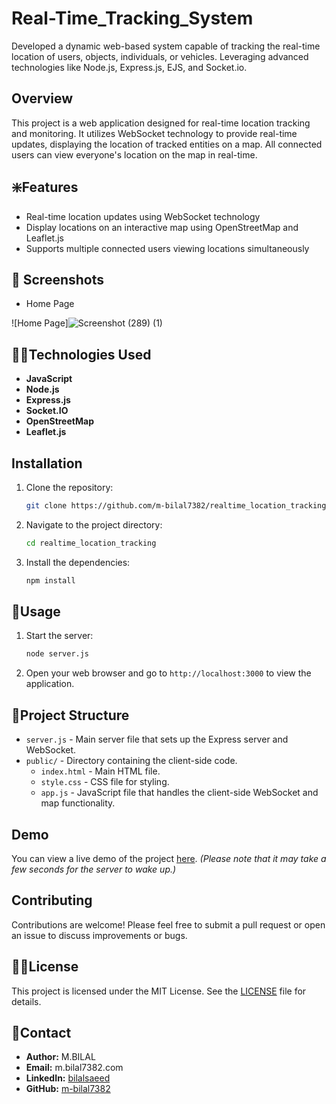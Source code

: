 # Real-Time_Tracking_System
Developed a dynamic web-based system capable of tracking the real-time location of users, objects, individuals, or vehicles. Leveraging advanced technologies like Node.js, Express.js, EJS, and Socket.io.

## Overview

This project is a web application designed for real-time location tracking and monitoring. It utilizes WebSocket technology to provide real-time updates, displaying the location of tracked entities on a map. All connected users can view everyone's location on the map in real-time.

## ❇️Features

- Real-time location updates using WebSocket technology
- Display locations on an interactive map using OpenStreetMap and Leaflet.js
- Supports multiple connected users viewing locations simultaneously

## 📸 Screenshots
* Home Page

![Home Page]![Screenshot (289) (1)](https://github.com/user-attachments/assets/b4c75886-8dd3-41dc-9e8c-80c3c7fc2015)



## 🧑‍💻Technologies Used

- **JavaScript**
- **Node.js**
- **Express.js**
- **Socket.IO**
- **OpenStreetMap**
- **Leaflet.js**

## Installation

1. Clone the repository:
    ```bash
    git clone https://github.com/m-bilal7382/realtime_location_tracking.git
    ```
2. Navigate to the project directory:
    ```bash
    cd realtime_location_tracking
    ```
3. Install the dependencies:
    ```bash
    npm install
    ```

## 🧐Usage

1. Start the server:
    ```bash
    node server.js
    ```
2. Open your web browser and go to `http://localhost:3000` to view the application.

## 📖Project Structure

- `server.js` - Main server file that sets up the Express server and WebSocket.
- `public/` - Directory containing the client-side code.
  - `index.html` - Main HTML file.
  - `style.css` - CSS file for styling.
  - `app.js` - JavaScript file that handles the client-side WebSocket and map functionality.

## Demo

You can view a live demo of the project [here](https://locationreal.onrender.com/). *(Please note that it may take a few seconds for the server to wake up.)*

## Contributing

Contributions are welcome! Please feel free to submit a pull request or open an issue to discuss improvements or bugs.

## 🧑‍💻License

This project is licensed under the MIT License. See the [LICENSE](LICENSE) file for details.

## 🚀Contact

- **Author:** M.BILAL
- **Email:** m.bilal7382.com
- **LinkedIn:** [bilalsaeed](linkedin.com/in/bilalsaeed7382)
- **GitHub:** [m-bilal7382](http://github.com/m-bilal7382)

